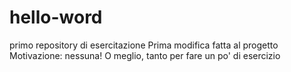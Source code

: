 # hello-word
primo repository di esercitazione
Prima modifica fatta al progetto
Motivazione: nessuna!
O meglio, tanto per fare un po' di esercizio
